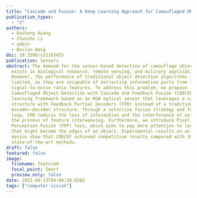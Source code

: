 ```yaml
---
title: "Cascade and Fusion: A Deep Learning Approach for Camouflaged Object Sensing"
publication_types:
  - "2"
authors:
  - Kaihong Huang
  - Chunshu Li
  - admin
  - Beilun Wang
doi: 10.3390/s21165455
publication: Sensors
abstract: The demand for the sensor-based detection of camouflage objects widely
  exists in biological research, remote sensing, and military applications.
  However, the performance of traditional object detection algorithms is
  limited, as they are incapable of extracting informative parts from low
  signal-to-noise ratio features. To address this problem, we propose
  Camouflaged Object Detection with Cascade and Feedback Fusion (CODCEF), a deep
  learning framework based on an RGB optical sensor that leverages a cascaded
  structure with Feedback Partial Decoders (FPD) instead of a traditional
  encoder–decoder structure. Through a selective fusion strategy and feedback
  loop, FPD reduces the loss of information and the interference of noises in
  the process of feature interweaving. Furthermore, we introduce Pixel
  Perception Fusion (PPF) loss, which aims to pay more attention to local pixels
  that might become the edges of an object. Experimental results on an edge
  device show that CODCEF achieved competitive results compared with 10
  state-of-the-art methods.
draft: false
featured: false
image:
  filename: featured
  focal_point: Smart
  preview_only: false
date: 2021-08-13T04:00:28.038Z
tags: ["computer vision"]
---
```

